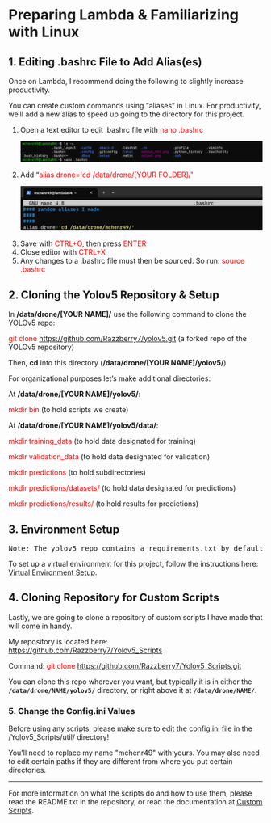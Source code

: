 # Preparing Lambda & Familiarizing with Linux

## 1. Editing .bashrc File to Add Alias(es)

Once on Lambda, I recommend doing the following to slightly increase productivity.

You can create custom commands using “aliases” in Linux. For productivity, we’ll add a new alias to speed up going to the directory for this project.

<ol>
<li>Open a text editor to edit .bashrc file with <font color='red'>nano .bashrc</font>

![Bashrc](../../images/lambda/bashrc.png)

<li>Add “<font color='red'>alias drone='cd /data/drone/[YOUR FOLDER]/</font>'

![Alias](../../images/lambda/aliases.png)

<li>Save with <font color='red'>CTRL+O</font>, then press <font color='red'>ENTER</font>
<li>Close editor with <font color='red'>CTRL+X</font>
<li>Any changes to a .bashrc file must then be sourced. So run: <font color='red'>source .bashrc</font>
</ol>

## 2. Cloning the Yolov5 Repository & Setup


In <b>/data/drone/[YOUR NAME]/</b> use the following command to clone the YOLOv5 repo:

<font color='red'>git clone https://github.com/Razzberry7/yolov5.git</font> (a forked repo of the YOLOv5 repository)

Then, <b>cd</b> into this directory (<b>/data/drone/[YOUR NAME]/yolov5/</b>)

For organizational purposes let’s make additional directories:

At <b>/data/drone/[YOUR NAME]/yolov5/</b>:

<font color='red'>mkdir bin</font> (to hold scripts we create)
     
At <b>/data/drone/[YOUR NAME]/yolov5/data/</b>:

<font color='red'>mkdir training_data</font> (to hold data designated for training)

<font color='red'>mkdir validation_data</font> (to hold data designated for validation)

<font color='red'>mkdir predictions</font> (to hold subdirectories)

<font color='red'>mkdir predictions/datasets/</font> (to hold data designated for predictions)

<font color='red'>mkdir predictions/results/</font> (to hold results for predictions)


## 3. Environment Setup

<pre>
Note: The yolov5 repo contains a requirements.txt by default. Use this file for the virtual environment in the following instructions.
</pre>

To set up a virtual environment for this project, follow the instructions here: [Virtual Environment Setup](/../yolo/venv.md).


## 4. Cloning Repository for Custom Scripts


Lastly, we are going to clone a repository of custom scripts I have made that will come in handy.

My repository is located here: https://github.com/Razzberry7/Yolov5_Scripts

Command: <font color='red'>git clone https://github.com/Razzberry7/Yolov5_Scripts.git</font>

You can clone this repo wherever you want, but typically it is in either the <b>`/data/drone/NAME/yolov5/`</b> directory, or right above it at <b>`/data/drone/NAME/`</b>.

### 5. Change the Config.ini Values

Before using any scripts, please make sure to edit the config.ini file in the /Yolov5_Scripts/util/ directory! 

You'll need to replace my name "mchenr49" with yours. You may also need to edit certain paths if they are different from where you put certain directories.

---

For more information on what the scripts do and how to use them, please read the README.txt in the repository, or read the documentation at [Custom Scripts](/../scripts/scripts.md).
